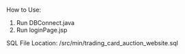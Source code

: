 How to Use:
 1. Run DBConnect.java
 2. Run loginPage.jsp

SQL File Location: /src/min/trading_card_auction_website.sql